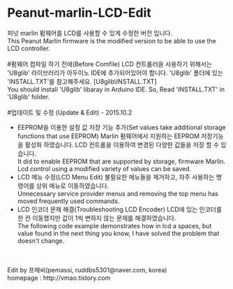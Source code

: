 # Peanut-marlin-LCD-Edit
피넛 marlin 펌웨어를 LCD를 사용할 수 있게 수정한 버전 입니다. <br>
This Peanut Marlin firmware is the modified version to be able to use the LCD controller. <br>
<br>
#펌웨어 컴파일 하기 전에(Before Comfile)
LCD 컨트롤러을 사용하기 위해서는 'U8glib' 라이브러리가 아두이노 IDE에 추가되어있어야 합니다. 'U8glib' 폴더에 있는 'INSTALL.TXT'를 참고해주세요. [U8glib\INSTALL.TXT]<br>
You should install 'U8glib' libaray in Arduino IDE. So, Read 'INSTALL.TXT' in 'U8glib' folder.
<br>
<br>
#업데이트 및 수정 (Update & Edit) - 2015.10.2
* EEPROM을 이용한 설정 값 저장 기능 추가(Set values take additional storage functions that use EEPROM)
Marlin 펌웨어에서 지원하는 EEPROM 저장기능을 활성화 하였습니다. LCD 컨트롤을 이용하여 변경된 다양한 값들을 저장 할 수 있습니다.<br>
It did to enable EEPROM that are supported by storage, firmware Marlin. Lcd control using a modified variety of values can be saved.<br>
* LCD 메뉴 수정(LCD Menu Edit)
불필요한 메뉴들을 제거하고, 자주 사용하는 명령어를 상위 메뉴로 이동하였습니다.<br>
Unnecessary service provider menus and removing the top menu has moved frequently used commands.<br>
* LCD 인코더 문제 해결(Troubleshooting LCD Encoder)
LCD에 있는 인코더를 한 칸 이동했지만 값이 1씩 변하지 않는 문제를 해결하였습니다.<br>
The following code example demonstrates how in lcd a spaces, but value found in the next thing you know, I have solved the problem that doesn't change.<br>
<br>
<br>
Edit by 프매씨(pemassi, ruddbs5301@naver.com, korea) <br>
homepage : http://vmao.tistory.com
